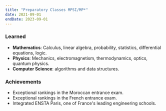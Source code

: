 ```yaml
---
title: "Preparatory Classes MPSI/MP*"
date: 2021-09-01
endDate: 2023-09-01
---
```


### Learned

- **Mathematics**: Calculus, linear algebra, probability, statistics, differential equations, logic.
- **Physics**: Mechanics, electromagnetism, thermodynamics, optics, quantum physics.
- **Computer Science**: algorithms and data structures.

### Achievements

- Exceptional rankings in the Moroccan entrance exam.
- Exceptional rankings in the French entrance exam.
- Integrated ENSTA Paris, one of France's leading engineering schools.
